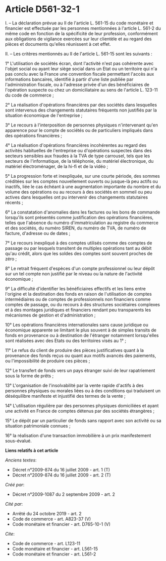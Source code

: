# Article D561-32-1

I. – La déclaration prévue au II de l'article L. 561-15 du code monétaire et financier est effectuée par les personnes
mentionnées à l'article L. 561-2 du même code en fonction de la spécificité de leur profession, conformément aux obligations
de vigilance exercées sur leur clientèle et au regard des pièces et documents qu'elles réunissent à cet effet.

II. – Les critères mentionnés au II de l'article L. 561-15 sont les suivants :

1° L'utilisation de sociétés écran, dont l'activité n'est pas cohérente avec l'objet social ou ayant leur siège social dans
un Etat ou un territoire qui n'a pas conclu avec la France une convention fiscale permettant l'accès aux informations
bancaires, identifié à partir d'une liste publiée par l'administration fiscale, ou à l'adresse privée d'un des bénéficiaires
de l'opération suspecte ou chez un domiciliataire au sens de l'article L. 123-11 du code de commerce ;

2° La réalisation d'opérations financières par des sociétés dans lesquelles sont intervenus des changements statutaires
fréquents non justifiés par la situation économique de l'entreprise ;

3° Le recours à l'interposition de personnes physiques n'intervenant qu'en apparence pour le compte de sociétés ou de
particuliers impliqués dans des opérations financières ;

4° La réalisation d'opérations financières incohérentes au regard des activités habituelles de l'entreprise ou d'opérations
suspectes dans des secteurs sensibles aux fraudes à la TVA de type carrousel, tels que les secteurs de l'informatique, de la
téléphonie, du matériel électronique, du matériel électroménager, de la hi-fi et de la vidéo ;

5° La progression forte et inexpliquée, sur une courte période, des sommes créditées sur les comptes nouvellement ouverts ou
jusque-là peu actifs ou inactifs, liée le cas échéant à une augmentation importante du nombre et du volume des opérations ou
au recours à des sociétés en sommeil ou peu actives dans lesquelles ont pu intervenir des changements statutaires récents ;

6° La constatation d'anomalies dans les factures ou les bons de commande lorsqu'ils sont présentés comme justification des
opérations financières, telles que l'absence du numéro d'immatriculation au registre du commerce et des sociétés, du numéro
SIREN, du numéro de TVA, de numéro de facture, d'adresse ou de dates ;

7° Le recours inexpliqué à des comptes utilisés comme des comptes de passage ou par lesquels transitent de multiples
opérations tant au débit qu'au crédit, alors que les soldes des comptes sont souvent proches de zéro ;

8° Le retrait fréquent d'espèces d'un compte professionnel ou leur dépôt sur un tel compte non justifié par le niveau ou la
nature de l'activité économique ;

9° La difficulté d'identifier les bénéficiaires effectifs et les liens entre l'origine et la destination des fonds en raison
de l'utilisation de comptes intermédiaires ou de comptes de professionnels non financiers comme comptes de passage, ou du
recours à des structures sociétaires complexes et à des montages juridiques et financiers rendant peu transparents les
mécanismes de gestion et d'administration ;

10° Les opérations financières internationales sans cause juridique ou économique apparente se limitant le plus souvent à de
simples transits de fonds en provenance ou à destination de l'étranger notamment lorsqu'elles sont réalisées avec des Etats
ou des territoires visés au 1° ;

11° Le refus du client de produire des pièces justificatives quant à la provenance des fonds reçus ou quant aux motifs
avancés des paiements, ou l'impossibilité de produire ces pièces ;

12° Le transfert de fonds vers un pays étranger suivi de leur rapatriement sous la forme de prêts ;

13° L'organisation de l'insolvabilité par la vente rapide d'actifs à des personnes physiques ou morales liées ou à des
conditions qui traduisent un déséquilibre manifeste et injustifié des termes de la vente ;

14° L'utilisation régulière par des personnes physiques domiciliées et ayant une activité en France de comptes détenus par
des sociétés étrangères ;

15° Le dépôt par un particulier de fonds sans rapport avec son activité ou sa situation patrimoniale connues ;

16° la réalisation d'une transaction immobilière à un prix manifestement sous-évalué.

**Liens relatifs à cet article**

_Anciens textes_:

  - Décret n°2009-874 du 16 juillet 2009 - art. 1 (T)
  - Décret n°2009-874 du 16 juillet 2009 - art. 2 (T)

_Créé par_:

  - Décret n°2009-1087 du 2 septembre 2009 - art. 2

_Cité par_:

  - Arrêté du 24 octobre 2019 - art. 2
  - Code de commerce - art. A823-37 (V)
  - Code monétaire et financier - art. D765-10-1 (V)

_Cite_:

  - Code de commerce - art. L123-11
  - Code monétaire et financier - art. L561-15
  - Code monétaire et financier - art. L561-2
